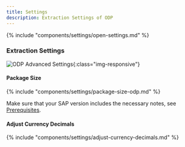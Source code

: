 ```yaml
---
title: Settings
description: Extraction Settings of ODP
---
```


{% include "components/settings/open-settings.md"  %}

### Extraction Settings

![ODP Advanced Settings](../../assets/images/documentation/components/odp/extraction-settings.png){:class="img-responsive"}

#### Package Size
{% include "components/settings/package-size-odp.md"  %}

Make sure that your SAP version includes the necessary notes, see [Prerequisites](index.md/#prerequisites). <br>

#### Adjust Currency Decimals

{% include "components/settings/adjust-currency-decimals.md"  %}


